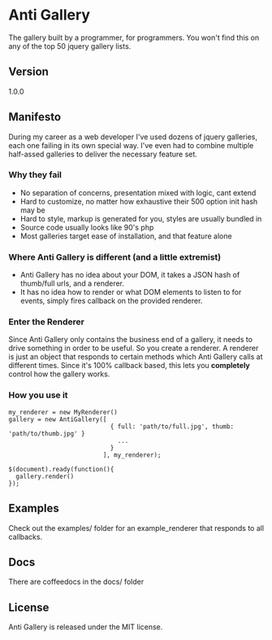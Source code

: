 # Anti Gallery
The gallery built by a programmer, for programmers. You won't find this on any of the top 50 jquery gallery lists.

## Version
1.0.0

## Manifesto
During my career as a web developer I've used dozens of jquery galleries, each one failing in its own special way. I've even had to combine multiple half-assed galleries to deliver the necessary feature set.

### Why they fail
* No separation of concerns, presentation mixed with logic, cant extend
* Hard to customize, no matter how exhaustive their 500 option init hash may be
* Hard to style, markup is generated for you, styles are usually bundled in
* Source code usually looks like 90's php
* Most galleries target ease of installation, and that feature alone

### Where Anti Gallery is different (and a little extremist)
* Anti Gallery has no idea about your DOM, it takes a JSON hash of thumb/full urls, and a renderer.
* It has no idea how to render or what DOM elements to listen to for events, simply fires callback on the provided renderer.

### Enter the Renderer
Since Anti Gallery only contains the business end of a gallery, it needs to drive something in order to be useful. So you create a renderer. A renderer is just an object that responds to certain methods which Anti Gallery calls at different times. Since it's 100% callback based, this lets you **completely** control how the gallery works.

### How you use it

```
my_renderer = new MyRenderer()
gallery = new AntiGallery([
                            { full: 'path/to/full.jpg', thumb: 'path/to/thumb.jpg' }
                              ...
                            }
                          ], my_renderer);

$(document).ready(function(){
  gallery.render()
});

```

## Examples
Check out the examples/ folder for an example_renderer that responds to all callbacks.

## Docs
There are coffeedocs in the docs/ folder


## License
Anti Gallery is released under the MIT license.
